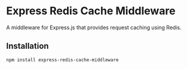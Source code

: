 # Express Redis Cache Middleware

A middleware for Express.js that provides request caching using Redis.

## Installation

```bash
npm install express-redis-cache-middleware
```
